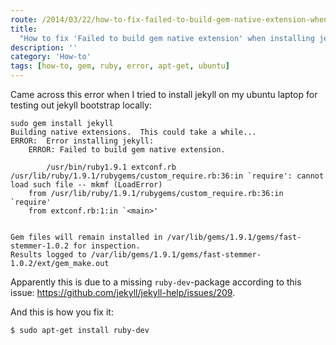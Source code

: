 ```yaml
---
route: /2014/03/22/how-to-fix-failed-to-build-gem-native-extension-when-installing-jekyll
title:
  "How to fix 'Failed to build gem native extension' when installing jekyll"
description: ''
category: 'How-to'
tags: [how-to, gem, ruby, error, apt-get, ubuntu]
---
```


Came across this error when I tried to install jekyll on my ubuntu laptop for
testing out jekyll bootstrap locally:

    sudo gem install jekyll
    Building native extensions.  This could take a while...
    ERROR:  Error installing jekyll:
    	ERROR: Failed to build gem native extension.

            /usr/bin/ruby1.9.1 extconf.rb
    /usr/lib/ruby/1.9.1/rubygems/custom_require.rb:36:in `require': cannot load such file -- mkmf (LoadError)
    	from /usr/lib/ruby/1.9.1/rubygems/custom_require.rb:36:in `require'
    	from extconf.rb:1:in `<main>'


    Gem files will remain installed in /var/lib/gems/1.9.1/gems/fast-stemmer-1.0.2 for inspection.
    Results logged to /var/lib/gems/1.9.1/gems/fast-stemmer-1.0.2/ext/gem_make.out

Apparently this is due to a missing `ruby-dev`-package according to this issue:
<a class="ph" target="_blank" rel="noopener noreferrer" href="https://github.com/jekyll/jekyll-help/issues/209">https://github.com/jekyll/jekyll-help/issues/209</a>.

And this is how you fix it:

`$ sudo apt-get install ruby-dev`
